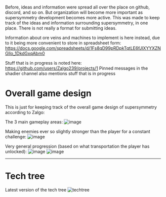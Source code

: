 Before, ideas and information were spread all over the place on github, discord, and so on. But organization will become more important as supersymmetry development becomes more active. This was made to keep track of the ideas and information surrounding supersymmetry, in one place. There is not really a format for submitting ideas.

Information about ore veins and machines to implement is here instead, due to it being more convenient to store in spreadsheet form: https://docs.google.com/spreadsheets/d/1Fs8qD99pRDpkTqtLE6fJlXYYXZNGlIo_1DkdGxqAbm0

Stuff that is in progress is noted here: https://github.com/users/Zalgo239/projects/1
Pinned messages in the shadier channel also mentions stuff that is in progress

# Overall game design

This is just for keeping track of the overall game design of supersymmetry according to Zalgo:

The 3 main gameplay areas:
![image](https://user-images.githubusercontent.com/112270586/196346365-ba463a92-75ba-4209-a5cd-215f4f61816c.png)

Making enemies ever so slightly stronger than the player for a constant challenge:
![image](https://user-images.githubusercontent.com/112270586/196346427-f74cc112-aac4-42f0-9144-cf16d4cf28fe.png)

Very general progression (based on what transportation the player has unlocked):
![image](https://user-images.githubusercontent.com/112270586/196346551-4dbd3514-e1f0-4292-a058-b1d881ab3a0e.png)
![image](https://user-images.githubusercontent.com/112270586/196346562-a3f4dfb9-1456-465a-935a-471a25060a28.png)

---
# Tech tree
Latest version of the tech tree
![techtree](https://github.com/SymmetricDevs/Supersymmetry-Ideas/assets/67443118/0608e0e1-b5bb-4a6c-9eb6-63891c3b5fb3)
